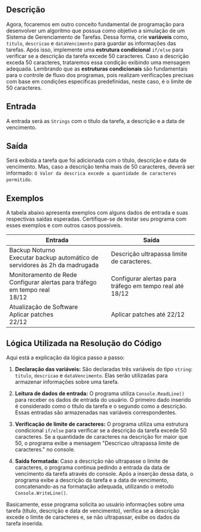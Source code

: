 ## Descrição

Agora, focaremos em outro conceito fundamental de programação para desenvolver um algoritmo que possua como objetivo a simulação de um Sistema de Gerenciamento de Tarefas. Dessa forma, crie **variáveis** como, `titulo`, `descricao` e `dataVencimento` para guardar as informações das tarefas. Após isso, implemente uma **estrutura condicional** `if/else` para verificar se a descrição da tarefa excede 50 caracteres. Caso a descrição exceda 50 caracteres, trataremos essa condição exibindo uma mensagem adequada. Lembrando que as **estruturas condicionais** são fundamentais para o controle de fluxo dos programas, pois realizam verificações precisas com base em condições específicas predefinidas, neste caso, é o limite de 50 caracteres.

## Entrada

A entrada será as `Strings` com o título da tarefa, a descrição e a data de vencimento.

## Saída

Será exibida a tarefa que foi adicionada com o título, descrição e data de vencimento. Mas, caso a descrição tenha mais de 50 caracteres, deverá ser informado: `O Valor da descrica excede a quantidade de caracteres permitido`.

## Exemplos

A tabela abaixo apresenta exemplos com alguns dados de entrada e suas respectivas saídas esperadas. Certifique-se de testar seu programa com esses exemplos e com outros casos possíveis.

| Entrada | Saída |
|---------|-------|
| Backup Noturno<br>Executar backup automático de servidores às 2h da madrugada | Descrição ultrapassa limite de caracteres. |
| Monitoramento de Rede<br>Configurar alertas para tráfego em tempo real<br>18/12 | Configurar alertas para tráfego em tempo real até 18/12 |
| Atualização de Software<br>Aplicar patches<br>22/12 | Aplicar patches até 22/12 |


## Lógica Utilizada na Resolução do Código

Aqui está a explicação da lógica passo a passo:

1. **Declaração das variáveis:** São declaradas três variáveis do tipo `string`: `titulo`, `descricao` e `dataVencimento`. Elas serão utilizadas para armazenar informações sobre uma tarefa.

2. **Leitura de dados de entrada:** O programa utiliza `Console.ReadLine()` para receber os dados de entrada do usuário. O primeiro dado inserido é considerado como o título da tarefa e o segundo como a descrição. Essas entradas são armazenadas nas variáveis correspondentes.

3. **Verificação de limite de caracteres:** O programa utiliza uma estrutura condicional `if/else` para verificar se a descrição da tarefa excede 50 caracteres. Se a quantidade de caracteres na descrição for maior que 50, o programa exibe a mensagem "Descricao ultrapassa limite de caracteres." no console.

4. **Saída formatada:** Caso a descrição não ultrapasse o limite de caracteres, o programa continua pedindo a entrada da data de vencimento da tarefa através do console. Após a inserção dessa data, o programa exibe a descrição da tarefa e a data de vencimento, concatenando-as na formatação adequada, utilizando o método `Console.WriteLine()`.

Basicamente, esse programa solicita ao usuário informações sobre uma tarefa (título, descrição e data de vencimento), verifica se a descrição excede o limite de caracteres e, se não ultrapassar, exibe os dados da tarefa inserida.